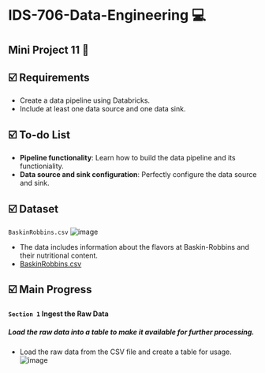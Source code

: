 # IDS-706-Data-Engineering :computer:

## Mini Project 11 :page_facing_up: 

## :ballot_box_with_check: Requirements
* Create a data pipeline using Databricks.</br>
* Include at least one data source and one data sink.</br>

## :ballot_box_with_check: To-do List
* __Pipeline functionality__: Learn how to build the data pipeline and its functioniality.</br>
* __Data source and sink configuration__: Perfectly configure the data source and sink.

## :ballot_box_with_check: Dataset
`BaskinRobbins.csv`
  ![image](https://github.com/suim-park/Mini-Project-11/assets/143478016/2fc283f8-e1ef-4997-9d2e-8d6daeb70196) </br>
  - The data includes information about the flavors at Baskin-Robbins and their nutritional content.
  - [BaskinRobbins.csv](https://github.com/nogibjj/IDS706-Mini-Project-11-sp699/blob/main/BaskinRobbins.csv)

## :ballot_box_with_check: Main Progress
#### `Section 1` Ingest the Raw Data
##### Load the raw data into a table to make it available for further processing.
* Load the raw data from the CSV file and create a table for usage.
![image](https://github.com/suim-park/Mini-Project-11/assets/143478016/b87f9aed-6b1d-4b20-ac79-32e3518d4773)
